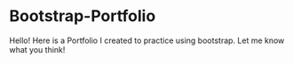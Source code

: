 # Bootstrap-Portfolio
Hello! Here is a Portfolio I created to practice using bootstrap. Let me know what you think!

